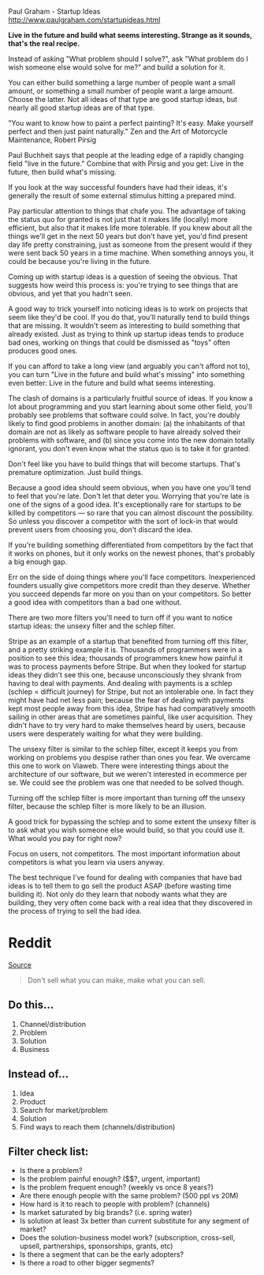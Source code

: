 Paul Graham - Startup Ideas  
http://www.paulgraham.com/startupideas.html

**Live in the future and build what seems interesting. Strange as it sounds, that's the real recipe.**

Instead of asking "What problem should I solve?", ask "What problem do I wish someone else would solve for me?" and build a solution for it.

You can either build something a large number of people want a small amount, or something a small number of people want a large amount. Choose the latter. Not all ideas of that type are good startup ideas, but nearly all good startup ideas are of that type.

"You want to know how to paint a perfect painting? It's easy. Make yourself perfect and then just paint naturally." Zen and the Art of Motorcycle Maintenance, Robert Pirsig

Paul Buchheit says that people at the leading edge of a rapidly changing field "live in the future." Combine that with Pirsig and you get:
Live in the future, then build what's missing.

If you look at the way successful founders have had their ideas, it's generally the result of some external stimulus hitting a prepared mind.

Pay particular attention to things that chafe you. The advantage of taking the status quo for granted is not just that it makes life (locally) more efficient, but also that it makes life more tolerable. If you knew about all the things we'll get in the next 50 years but don't have yet, you'd find present day life pretty constraining, just as someone from the present would if they were sent back 50 years in a time machine. When something annoys you, it could be because you're living in the future.

Coming up with startup ideas is a question of seeing the obvious. That suggests how weird this process is: you're trying to see things that are obvious, and yet that you hadn't seen.

A good way to trick yourself into noticing ideas is to work on projects that seem like they'd be cool. If you do that, you'll naturally tend to build things that are missing. It wouldn't seem as interesting to build something that already existed. Just as trying to think up startup ideas tends to produce bad ones, working on things that could be dismissed as "toys" often produces good ones.

If you can afford to take a long view (and arguably you can't afford not to), you can turn "Live in the future and build what's missing" into something even better: Live in the future and build what seems interesting.

The clash of domains is a particularly fruitful source of ideas. If you know a lot about programming and you start learning about some other field, you'll probably see problems that software could solve. In fact, you're doubly likely to find good problems in another domain: (a) the inhabitants of that domain are not as likely as software people to have already solved their problems with software, and (b) since you come into the new domain totally ignorant, you don't even know what the status quo is to take it for granted.

Don't feel like you have to build things that will become startups. That's premature optimization. Just build things.

Because a good idea should seem obvious, when you have one you'll tend to feel that you're late. Don't let that deter you. Worrying that you're late is one of the signs of a good idea. It's exceptionally rare for startups to be killed by competitors — so rare that you can almost discount the possibility. So unless you discover a competitor with the sort of lock-in that would prevent users from choosing you, don't discard the idea.

If you're building something differentiated from competitors by the fact that it works on phones, but it only works on the newest phones, that's probably a big enough gap.

Err on the side of doing things where you'll face competitors. Inexperienced founders usually give competitors more credit than they deserve. Whether you succeed depends far more on you than on your competitors. So better a good idea with competitors than a bad one without.

There are two more filters you'll need to turn off if you want to notice startup ideas: the unsexy filter and the schlep filter.

Stripe as an example of a startup that benefited from turning off this filter, and a pretty striking example it is. Thousands of programmers were in a position to see this idea; thousands of programmers knew how painful it was to process payments before Stripe. But when they looked for startup ideas they didn't see this one, because unconsciously they shrank from having to deal with payments. And dealing with payments is a schlep (schlep = difficult journey) for Stripe, but not an intolerable one. In fact they might have had net less pain; because the fear of dealing with payments kept most people away from this idea, Stripe has had comparatively smooth sailing in other areas that are sometimes painful, like user acquisition. They didn't have to try very hard to make themselves heard by users, because users were desperately waiting for what they were building.

The unsexy filter is similar to the schlep filter, except it keeps you from working on problems you despise rather than ones you fear. We overcame this one to work on Viaweb. There were interesting things about the architecture of our software, but we weren't interested in ecommerce per se. We could see the problem was one that needed to be solved though.

Turning off the schlep filter is more important than turning off the unsexy filter, because the schlep filter is more likely to be an illusion.

A good trick for bypassing the schlep and to some extent the unsexy filter is to ask what you wish someone else would build, so that you could use it. What would you pay for right now?

Focus on users, not competitors. The most important information about competitors is what you learn via users anyway.

The best technique I've found for dealing with companies that have bad ideas is to tell them to go sell the product ASAP (before wasting time building it). Not only do they learn that nobody wants what they are building, they very often come back with a real idea that they discovered in the process of trying to sell the bad idea.

# Reddit

[Source](https://old.reddit.com/r/Entrepreneur/comments/p0d1q9/there_are_only_4_fundamental_ways_to_make_money/h868ba8/)

> Don't sell what you can make, make what you can sell.

## Do this...

1.  Channel/distribution
2.  Problem
3.  Solution
4.  Business

## Instead of...

1. Idea
2. Product
3. Search for market/problem
4. Solution
5. Find ways to reach them (channels/distribution)

## Filter check list:

-   Is there a problem?
-   Is the problem painful enough? ($$?, urgent, important)
-   Is the problem frequent enough? (weekly vs once 8 years?)
-   Are there enough people with the same problem? (500 ppl vs 20M)
-   How hard is it to reach to people with problem? (channels)
-   Is market saturated by big brands? (i.e. spring water)
-   Is solution at least 3x better than current substitute for any segment of market?
-   Does the solution-business model work? (subscription, cross-sell, upsell, partnerships, sponsorships, grants, etc)
-   Is there a segment that can be the early adopters?
-   Is there a road to other bigger segments?
